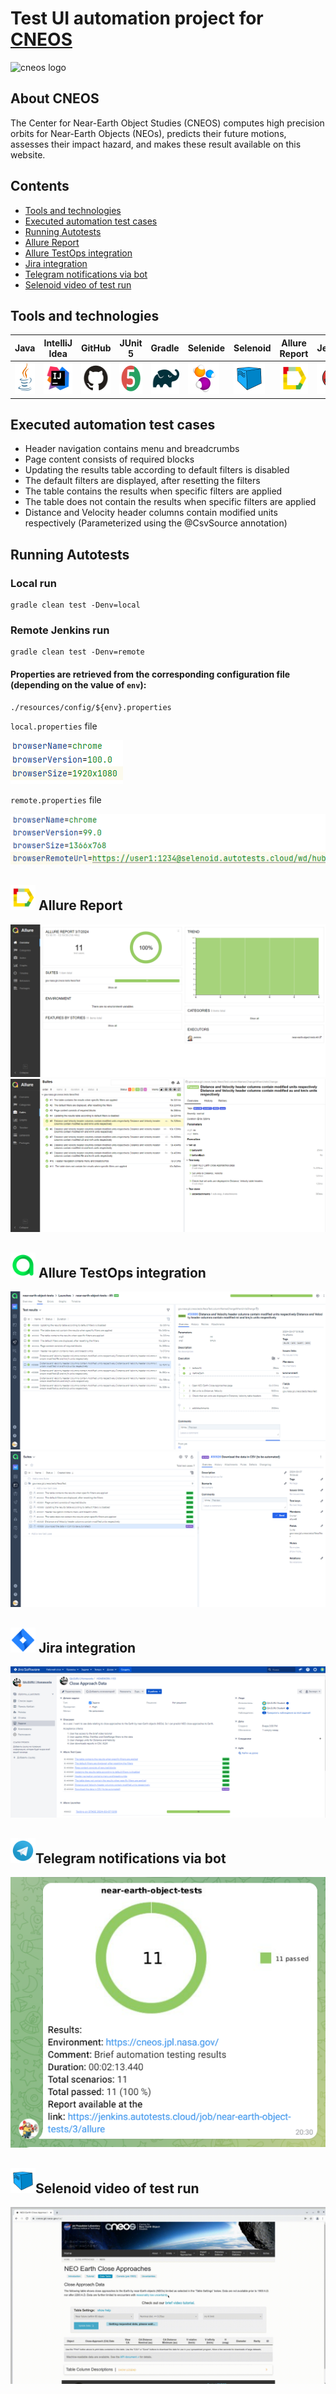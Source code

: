 # Test UI automation project for [CNEOS](https://cneos.jpl.nasa.gov/)
<img alt="cneos logo" src="https://cneos.jpl.nasa.gov/images/cneos_logo.png" />

## About CNEOS
The Center for Near-Earth Object Studies (CNEOS) computes high precision orbits for Near-Earth Objects (NEOs), predicts their future motions, assesses their impact hazard, and makes these result available on this website.

## Contents
- <a href="#technologies">Tools and technologies</a>
- <a href="#testcases">Executed automation test cases</a>
- <a href="#running">Running Autotests</a>
- <a href="#report">Allure Report</a>
- <a href="#testops">Allure TestOps integration</a>
- <a href="#jira">Jira integration</a>
- <a href="#telegram">Telegram notifications via bot</a>
- <a href="#video">Selenoid video of test run</a>

<a id="technologies"></a>
## Tools and technologies
 Java                                                                                                       | IntelliJ  <br>  Idea                                                                                               | GitHub                                                                                                     | JUnit 5                                                                                                           | Gradle                                                                                                     | Selenide                                                                                                         | Selenoid                                                                                                                  | Allure <br> Report                                                                                                         |  Jenkins                                                                                                        |   Jira                                                                                                              | Telegram                                                                                                            |Allure <br> TestOps                                                                                                          
|:----------------------------------------------------------------------------------------------------------|--------------------------------------------------------------------------------------------------------------------|------------------------------------------------------------------------------------------------------------|-------------------------------------------------------------------------------------------------------------------|------------------------------------------------------------------------------------------------------------|------------------------------------------------------------------------------------------------------------------|---------------------------------------------------------------------------------------------------------------------------|----------------------------------------------------------------------------------------------------------------------------|-----------------------------------------------------------------------------------------------------------------|---------------------------------------------------------------------------------------------------------------------|---------------------------------------------------------------------------------------------------------------------|----------------------------------------------------------------------------------------------------------------------------------:|
| <a href="https://www.java.com/"><img src="images/logo/Java.svg" width="50" height="50"  alt="Java"/></a>  | <a href="https://www.jetbrains.com/idea/"><img src="images/logo/Idea.svg" width="50" height="50"  alt="IDEA"/></a> | <a href="https://github.com/"><img src="images/logo/GitHub.svg" width="50" height="50"  alt="Github"/></a> | <a href="https://junit.org/junit5/"><img src="images/logo/Junit5.svg" width="50" height="50"  alt="JUnit 5"/></a> | <a href="https://gradle.org/"><img src="images/logo/Gradle.svg" width="50" height="50"  alt="Gradle"/></a> | <a href="https://selenide.org/"><img src="images/logo/Selenide.svg" width="50" height="50"  alt="Selenide"/></a> | <a href="https://aerokube.com/selenoid/"><img src="images/logo/Selenoid.svg" width="50" height="50"  alt="Selenoid"/></a> | <a href="https://github.com/allure-framework"><img src="images/logo/Allure.svg" width="50" height="50"  alt="Allure"/></a> |<a href="https://www.jenkins.io/"><img src="images/logo/Jenkins.svg" width="50" height="50"  alt="Jenkins"/></a> | <a href="https://www.atlassian.com/software/jira/"><img src="images/logo/Jira.svg" width="50" height="50" alt="Java" title="Java"/></a> | <a href="https://web.telegram.org/"><img src="images\logo\Telegram.svg" width="50" height="50" alt="Telegram"/></a> |<a href="https://qameta.io/"><img src="images\logo\Allure_TO.svg" width="50" height="50" alt="Allure_TO"/></a> |

<a id="testcases"></a>
## Executed automation test cases
- Header navigation contains menu and breadcrumbs
- Page content consists of required blocks
- Updating the results table according to default filters is disabled
- The default filters are displayed, after resetting the filters
- The table contains the results when specific filters are applied
- The table does not contain the results when specific filters are applied
- Distance and Velocity header columns contain modified units respectively (Parameterized using the @CsvSource annotation)

<a id="running"></a>
## Running Autotests

### Local run
```
gradle clean test -Denv=local 
```

### Remote Jenkins run
```
gradle clean test -Denv=remote 
```

#### Properties are retrieved from the corresponding configuration file (depending on the value of `env`):

```
./resources/config/${env}.properties
```

`local.properties` file
<p  align="left">
<img src="images/attachment/local.png">
</p>

`remote.properties` file
<p  align="left">
<img src="images/attachment/remote.png">
</p>

<a id="report"></a>
## <img alt="Allure Reports" src="images/logo/Allure.svg" width="40" height="40"/> Allure Report
<img title="Allure Overview" src="images/attachment/allureOverview.png"> 
<img title="Allure Suites" src="images/attachment/allureSuites.png"> 

<a id="testops"></a>
## <img alt="Allure TestOps" src="images/logo/Allure_TO.svg" width="40" height="40"/> Allure TestOps integration
<img title="TestOps Results" src="images/attachment/testsOpsResults.png"> 
<img title="TestOps Suites" src="images/attachment/testOpsSuites.png"> 

<a id="jira"></a>
## <img alt="Jira" src="images/logo/Jira.svg" width="40" height="40"/> Jira integration
<img title="Jira integration" src="images/attachment/jira.png"> 

<a id="telegram"></a>
## <img alt="Telegram" src="images/logo/Telegram.svg" width="40" height="40"/>Telegram notifications via bot 
<img title="Telegram notifications via bot" src="images/attachment/telegram.png">  

<a id="video"></a>
## <img alt="Selenoid" src="images/logo/Selenoid.svg" width="40" height="40"/>Selenoid video of test run
<img title="Selenoid video of test run" src="images/attachment/video.gif"> 